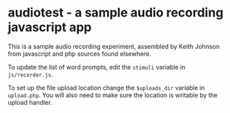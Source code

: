 # audiotest - a sample audio recording javascript app

This is a sample audio recording experiment, assembled by Keith Johnson
from javascript and php sources found elsewhere.

To update the list of word prompts, edit the `stimuli` variable in
`js/recorder.js`.

To set up the file upload location change the `$uploads_dir` variable in
`upload.php`. You will also need to make sure the location is writable
by the upload handler.
